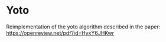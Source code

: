 # Yoto
Reimplementation of the yoto algorithm described in the paper: https://openreview.net/pdf?id=HyxY6JHKwr
